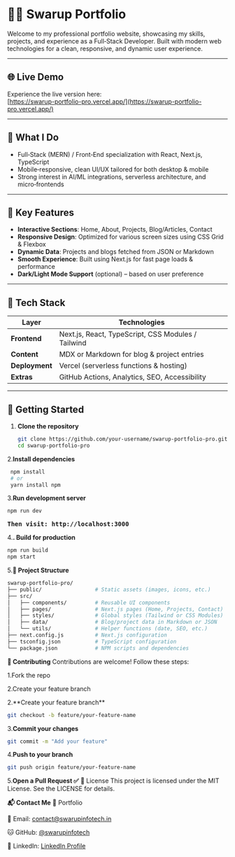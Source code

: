 # 🧑‍💻 Swarup Portfolio

Welcome to my professional portfolio website, showcasing my skills, projects, and experience as a Full‑Stack Developer. Built with modern web technologies for a clean, responsive, and dynamic user experience.

---

## 🌐 Live Demo

Experience the live version here:  
[https://swarup-portfolio-pro.vercel.app/](https://swarup-portfolio-pro.vercel.app/)

---

## 🎯 What I Do

- Full‑Stack (MERN) / Front‑End specialization with React, Next.js, TypeScript  
- Mobile‑responsive, clean UI/UX tailored for both desktop & mobile  
- Strong interest in AI/ML integrations, serverless architecture, and micro‑frontends  

---

## 🔨 Key Features

- **Interactive Sections**: Home, About, Projects, Blog/Articles, Contact  
- **Responsive Design**: Optimized for various screen sizes using CSS Grid & Flexbox  
- **Dynamic Data**: Projects and blogs fetched from JSON or Markdown  
- **Smooth Experience**: Built using Next.js for fast page loads & performance  
- **Dark/Light Mode Support** (optional) – based on user preference

---

## 🧱 Tech Stack

| Layer        | Technologies                                     |
|--------------|--------------------------------------------------|
| **Frontend** | Next.js, React, TypeScript, CSS Modules / Tailwind |
| **Content**  | MDX or Markdown for blog & project entries       |
| **Deployment** | Vercel (serverless functions & hosting)       |
| **Extras**   | GitHub Actions, Analytics, SEO, Accessibility    |

---

## 🚀 Getting Started

1. **Clone the repository**
   ```bash
   git clone https://github.com/your-username/swarup-portfolio-pro.git
   cd swarup-portfolio-pro
2.**Install dependencies**
  ```bash
   npm install
   # or
   yarn install npm 
  ```
3.**Run development server**
```bash
npm run dev
 ```
<pre><b>Then visit: http://localhost:3000</b></pre>
4.**. Build for production**
```bash
npm run build
npm start
```
5.**📁 Project Structure**
```bash
swarup-portfolio-pro/
├── public/                 # Static assets (images, icons, etc.)
├── src/
│   ├── components/         # Reusable UI components
│   ├── pages/              # Next.js pages (Home, Projects, Contact)
│   ├── styles/             # Global styles (Tailwind or CSS Modules)
│   ├── data/               # Blog/project data in Markdown or JSON
│   └── utils/              # Helper functions (date, SEO, etc.)
├── next.config.js          # Next.js configuration
├── tsconfig.json           # TypeScript configuration
└── package.json            # NPM scripts and dependencies
```
**🤝 Contributing**
Contributions are welcome! Follow these steps:

<p>1.Fork the repo</p>

<p>2.Create your feature branch</p>
2.**Create your feature branch**

```bash
git checkout -b feature/your-feature-name
```
3.**Commit your changes**

```bash
git commit -m "Add your feature"
```
4.**Push to your branch**

```bash
git push origin feature/your-feature-name
```
5.**Open a Pull Request ✅**
📄 License
This project is licensed under the MIT License.
See the LICENSE for details.

**📬 Contact Me**
💼 Portfolio

💌 Email: contact@swarupinfotech.in

🐱 GitHub: [@swarupinfotech]('https://github.com/swarupinfotech/')

🔗 LinkedIn: [LinkedIn Profile]('https://www.linkedin.com/in/sarup-m-1a1372288/')









  

